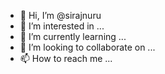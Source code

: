 - 👋 Hi, I’m @sirajnuru
- 👀 I’m interested in ...
- 🌱 I’m currently learning ...
- 💞️ I’m looking to collaborate on ...
- 📫 How to reach me ...

<!---
sirajnuru/sirajnuru is a ✨ special ✨ repository because its `README.md` (this file) appears on your GitHub profile.
You can click the Preview link to take a look at your changes.
--->
